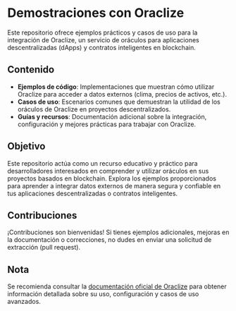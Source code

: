 # Demostraciones con Oraclize

Este repositorio ofrece ejemplos prácticos y casos de uso para la integración de Oraclize, un servicio de oráculos para aplicaciones descentralizadas (dApps) y contratos inteligentes en blockchain.

## Contenido

- **Ejemplos de código**: Implementaciones que muestran cómo utilizar Oraclize para acceder a datos externos (clima, precios de activos, etc.).
- **Casos de uso**: Escenarios comunes que demuestran la utilidad de los oráculos de Oraclize en proyectos descentralizados.
- **Guías y recursos**: Documentación adicional sobre la integración, configuración y mejores prácticas para trabajar con Oraclize.

## Objetivo

Este repositorio actúa como un recurso educativo y práctico para desarrolladores interesados en comprender y utilizar oráculos en sus proyectos basados en blockchain. Explora los ejemplos proporcionados para aprender a integrar datos externos de manera segura y confiable en tus aplicaciones descentralizadas o contratos inteligentes.

## Contribuciones

¡Contribuciones son bienvenidas! Si tienes ejemplos adicionales, mejoras en la documentación o correcciones, no dudes en enviar una solicitud de extracción (pull request).

## Nota

Se recomienda consultar la [documentación oficial de Oraclize](https://classroom.google.com/u/0/c/NjE2OTIzMjQ1Nzk2/a/NjE2OTIzMjQ1ODY3/details) para obtener información detallada sobre su uso, configuración y casos de uso avanzados.

